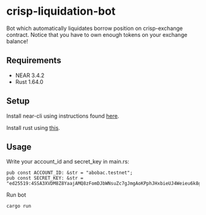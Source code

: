 # crisp-liquidation-bot
Bot which automatically liquidates borrow position on crisp-exchange contract. Notice that you have to own enough tokens on your exchange balance!

## Requirements

- NEAR 3.4.2
- Rust 1.64.0

## Setup

Install near-cli using instructions found [here](https://docs.near.org/tools/near-cli). 

Install rust using [this](https://www.rust-lang.org/tools/install).

## Usage

Write your account_id and secret_key in main.rs:
```
pub const ACCOUNT_ID: &str = "abobac.testnet";
pub const SECRET_KEY: &str = "ed25519:4SSA3XVDM8Z8YaajAMQ8zFomDJbWNsuZc7gJmgAoKPphJHxbieUJ4Weieu6k8g5wDcybZTuGLwT83gcvoikdgSzo";
```
Run bot
```
cargo run
```
